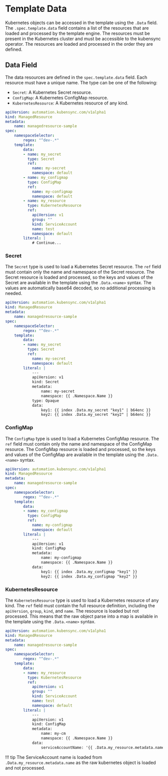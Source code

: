 # Template Data

Kubernetes objects can be accessed in the template using the `.Data` field. The `.spec.template.data` field contains a list of the resources that are loaded and processed by the template engine. The resources must be present in the Kubernetes cluster and must be accessible to the kubensync operator. The resources are loaded and processed in the order they are defined.

## Data Field

The data resources are defined in the `spec.template.data` field. Each resource must have a unique name. The type can be one of the following:

- `Secret`: A Kubernetes Secret resource.
- `ConfigMap`: A Kubernetes ConfigMap resource.
- `KubernetesResource`: A Kubernetes resource of any kind.

```yaml
apiVersion: automation.kubensync.com/v1alpha1
kind: ManagedResource
metadata:
    name: managedresource-sample
spec:
    namespaceSelector:
        regex: "^dev-.*"
    template:
        data:
        - name: my_secret
          type: Secret
          ref:
            name: my-secret
            namespace: default
        - name: my_configmap
          type: ConfigMap
          ref:
            name: my-configmap
            namespace: default
        - name: my_resource
          type: KubernetesResource
          ref:
            apiVersion: v1
            group: ""
            kind: ServiceAccount
            name: test
            namespace: default
        literal: |
            # Continue...
```

### Secret

The `Secret` type is used to load a Kubernetes Secret resource. The `ref` field must contain only the name and namespace of the Secret resource. The Secret resource is loaded and processed, so the keys and values of the Secret are available in the template using the `.Data.<name>` syntax. The values are automatically base64 decoded, so no additional processing is needed.

```yaml
apiVersion: automation.kubensync.com/v1alpha1
kind: ManagedResource
metadata:
    name: managedresource-sample
spec:
    namespaceSelector:
        regex: "^dev-.*"
    template:
        data:
        - name: my_secret
          type: Secret
          ref:
            name: my-secret
            namespace: default
        literal: |
            ---
            apiVersion: v1
            kind: Secret
            metadata:
                name: my-secret
                namespace: {{ .Namespace.Name }}
            type: Opaque
            data:
                key1: {{ index .Data.my_secret "key1" | b64enc }}
                key2: {{ index .Data.my_secret "key2" | b64enc }}
```

### ConfigMap

The `ConfigMap` type is used to load a Kubernetes ConfigMap resource. The `ref` field must contain only the name and namespace of the ConfigMap resource. The ConfigMap resource is loaded and processed, so the keys and values of the ConfigMap are available in the template using the `.Data.<name>` syntax.

```yaml
apiVersion: automation.kubensync.com/v1alpha1
kind: ManagedResource
metadata:
    name: managedresource-sample
spec:
    namespaceSelector:
        regex: "^dev-.*"
    template:
        data:
        - name: my_configmap
          type: ConfigMap
          ref:
            name: my-configmap
            namespace: default
        literal: |
            ---
            apiVersion: v1
            kind: ConfigMap
            metadata:
                name: my-configmap
                namespace: {{ .Namespace.Name }}
            data:
                key1: {{ index .Data.my_configmap "key1" }}
                key2: {{ index .Data.my_configmap "key2" }}
```

### KubernetesResource

The `KubernetesResource` type is used to load a Kubernetes resource of any kind. The `ref` field must contain the full resource definition, including the `apiVersion`, `group`, `kind`, and `name`. The resource is loaded but not processed. This means that the raw object parse into a map is available in the template using the `.Data.<name>` syntax.

```yaml
apiVersion: automation.kubensync.com/v1alpha1
kind: ManagedResource
metadata:
    name: managedresource-sample
spec:
    namespaceSelector:
        regex: "^dev-.*"
    template:
        data:
        - name: my_resource
          type: KubernetesResource
          ref:
            apiVersion: v1
            group: ""
            kind: ServiceAccount
            name: test
            namespace: default
        literal: |
            ---
            apiVersion: v1
            kind: ConfigMap
            metadata:
                name: my-cm
                namespace: {{ .Namespace.Name }}
            data:
                serviceAccountName: '{{ .Data.my_resource.metadata.name }}'
```

!!! tip
    The ServiceAccount name is loaded from `.Data.my_resource.metadata.name` as the raw kubernetes object is loaded and not processed.
